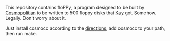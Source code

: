 This repository contains floPPy, a program designed to be built by [Cosmopolitian](https://justine.lol/ape.html) to be written to 500 floppy disks that [Kay](https://github.com/kaybarkbark) got.  Somehow.  Legally.  Don't worry about it.

Just install cosmocc according to the [directions](https://github.com/jart/cosmopolitan), add cosmocc to your path, then run make.